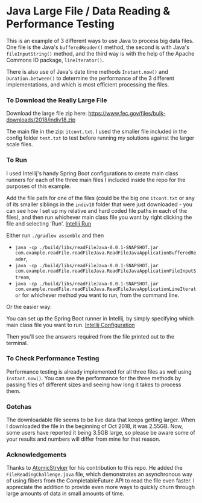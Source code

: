 # Java Large File / Data Reading & Performance Testing

This is an example of 3 different ways to use Java to process big data files. One file is the Java's `bufferedReader()` method, the second is with Java's `fileInputString()` method, and the third way is with the help of the Apache Commons IO package, `lineIterator()`.

There is also use of Java's date time methods `Instant.now()` and `Duration.between()` to determine the performance of the 3 different implementations, and which is most efficient processing the files.

### To Download the Really Large File
Download the large file zip here: https://www.fec.gov/files/bulk-downloads/2018/indiv18.zip

The main file in the zip: `itcont.txt`. I used the smaller file included in the config folder `test.txt` to test before running my solutions against the larger scale files.

### To Run
I used Intellij's handy Spring Boot configurations to create main class runners for each of the three main files I included inside the repo for the purposes of this example.

Add the file path for one of the files (could be the big one `itcont.txt` or any of its smaller siblings in the `indiv18` folder that were just downloaded - you can see how I set up my relative and hard coded file paths in each of the files), and then run whichever main class file you want by right clicking the file and selecting 'Run'.
[Intellij Run](/src/main/resources/img/intellijRun.png)

Either run `./gradlew assemble` and then 
* `java -cp ./build/libs/readFileJava-0.0.1-SNAPSHOT.jar com.example.readFile.readFileJava.ReadFileJavaApplicationBufferedReader`,
* `java -cp ./build/libs/readFileJava-0.0.1-SNAPSHOT.jar com.example.readFile.readFileJava.ReadFileJavaApplicationFileInputStream`, 
* `java -cp ./build/libs/readFileJava-0.0.1-SNAPSHOT.jar com.example.readFile.readFileJava.ReadFileJavaApplicationLineIterator`
for whichever method you want to run, from the command line.

Or the easier way:
 
You can set up the Spring Boot runner in Intellij, by simply specifying which main class file you want to run.
[Intellij Configuration](/src/main/resources/img/classRunnerExample.png) 

Then you'll see the answers required from the file printed out to the terminal.

### To Check Performance Testing
Performance testing is already implemented for all three files as well using `Instant.now()`. You can see the performance for the three methods by passing files of different sizes and seeing how long it takes to process them.

### Gotchas
The downloadable file seems to be live data that keeps getting larger. When I downloaded the file in the beginning of Oct 2018, it was 2.55GB. Now, some users have reported it being 3.5GB large, so please be aware some of your results and numbers will differ from mine for that reason.

### Acknowledgements
Thanks to [AtomicStryker](https://github.com/AtomicStryker) for his contribution to this repo. He added the `FileReadingChallenge.java` file, which demonstrates an asynchronous way of using fibers from the CompletableFuture API to read the file even faster. I appreciate the addition to provide even more ways to quickly churn through large amounts of data in small amounts of time.
